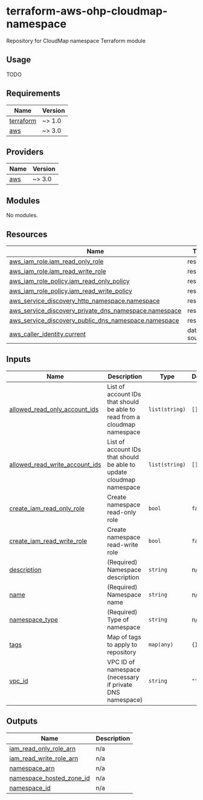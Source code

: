 # terraform-aws-ohp-cloudmap-namespace
Repository for CloudMap namespace Terraform module

## Usage
TODO

<!-- BEGIN_TF_DOCS -->
## Requirements

| Name | Version |
|------|---------|
| <a name="requirement_terraform"></a> [terraform](#requirement\_terraform) | ~> 1.0 |
| <a name="requirement_aws"></a> [aws](#requirement\_aws) | ~> 3.0 |

## Providers

| Name | Version |
|------|---------|
| <a name="provider_aws"></a> [aws](#provider\_aws) | ~> 3.0 |

## Modules

No modules.

## Resources

| Name | Type |
|------|------|
| [aws_iam_role.iam_read_only_role](https://registry.terraform.io/providers/hashicorp/aws/latest/docs/resources/iam_role) | resource |
| [aws_iam_role.iam_read_write_role](https://registry.terraform.io/providers/hashicorp/aws/latest/docs/resources/iam_role) | resource |
| [aws_iam_role_policy.iam_read_only_policy](https://registry.terraform.io/providers/hashicorp/aws/latest/docs/resources/iam_role_policy) | resource |
| [aws_iam_role_policy.iam_read_write_policy](https://registry.terraform.io/providers/hashicorp/aws/latest/docs/resources/iam_role_policy) | resource |
| [aws_service_discovery_http_namespace.namespace](https://registry.terraform.io/providers/hashicorp/aws/latest/docs/resources/service_discovery_http_namespace) | resource |
| [aws_service_discovery_private_dns_namespace.namespace](https://registry.terraform.io/providers/hashicorp/aws/latest/docs/resources/service_discovery_private_dns_namespace) | resource |
| [aws_service_discovery_public_dns_namespace.namespace](https://registry.terraform.io/providers/hashicorp/aws/latest/docs/resources/service_discovery_public_dns_namespace) | resource |
| [aws_caller_identity.current](https://registry.terraform.io/providers/hashicorp/aws/latest/docs/data-sources/caller_identity) | data source |

## Inputs

| Name | Description | Type | Default | Required |
|------|-------------|------|---------|:--------:|
| <a name="input_allowed_read_only_account_ids"></a> [allowed\_read\_only\_account\_ids](#input\_allowed\_read\_only\_account\_ids) | List of account IDs that should be able to read from a cloudmap namespace | `list(string)` | `[]` | no |
| <a name="input_allowed_read_write_account_ids"></a> [allowed\_read\_write\_account\_ids](#input\_allowed\_read\_write\_account\_ids) | List of account IDs that should be able to update cloudmap namespace | `list(string)` | `[]` | no |
| <a name="input_create_iam_read_only_role"></a> [create\_iam\_read\_only\_role](#input\_create\_iam\_read\_only\_role) | Create namespace read-only role | `bool` | `false` | no |
| <a name="input_create_iam_read_write_role"></a> [create\_iam\_read\_write\_role](#input\_create\_iam\_read\_write\_role) | Create namespace read-write role | `bool` | `false` | no |
| <a name="input_description"></a> [description](#input\_description) | (Required) Namespace description | `string` | n/a | yes |
| <a name="input_name"></a> [name](#input\_name) | (Required) Namespace name | `string` | n/a | yes |
| <a name="input_namespace_type"></a> [namespace\_type](#input\_namespace\_type) | (Required) Type of namespace | `string` | n/a | yes |
| <a name="input_tags"></a> [tags](#input\_tags) | Map of tags to apply to repository | `map(any)` | `{}` | no |
| <a name="input_vpc_id"></a> [vpc\_id](#input\_vpc\_id) | VPC ID of namespace (necessary if private DNS namespace) | `string` | `""` | no |

## Outputs

| Name | Description |
|------|-------------|
| <a name="output_iam_read_only_role_arn"></a> [iam\_read\_only\_role\_arn](#output\_iam\_read\_only\_role\_arn) | n/a |
| <a name="output_iam_read_write_role_arn"></a> [iam\_read\_write\_role\_arn](#output\_iam\_read\_write\_role\_arn) | n/a |
| <a name="output_namespace_arn"></a> [namespace\_arn](#output\_namespace\_arn) | n/a |
| <a name="output_namespace_hosted_zone_id"></a> [namespace\_hosted\_zone\_id](#output\_namespace\_hosted\_zone\_id) | n/a |
| <a name="output_namespace_id"></a> [namespace\_id](#output\_namespace\_id) | n/a |
<!-- END_TF_DOCS -->
